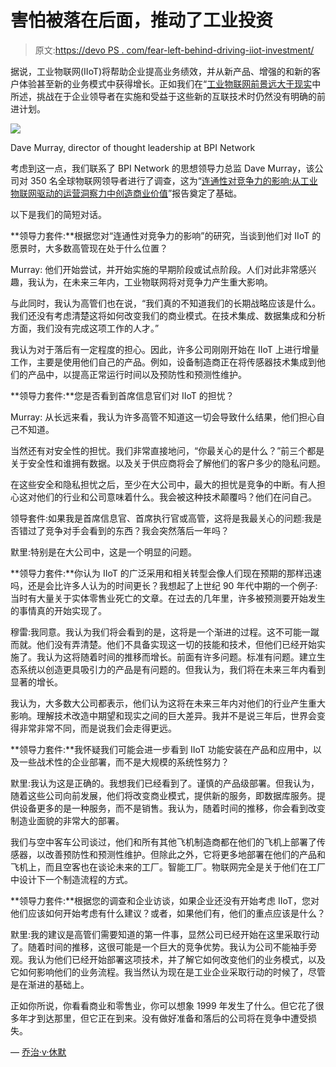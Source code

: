 # 害怕被落在后面，推动了工业投资

> 原文:[https://devo PS . com/fear-left-behind-driving-iiot-investment/](https://devops.com/fear-left-behind-driving-iiot-investment/)

据说，工业物联网(IIoT)将帮助企业提高业务绩效，并从新产品、增强的和新的客户体验甚至新的业务模式中获得增长。正如我们在“[工业物联网前景远大于现实](https://devops.com/industrial-internet-things-still-promise-reality/)中所述，挑战在于企业领导者在实施和受益于这些新的互联技术时仍然没有明确的前进计划。

![](../Images/bfbb35b3c6b2ff71bc4ce4aa24254606.png)

Dave Murray, director of thought leadership at BPI Network

考虑到这一点，我们联系了 BPI Network 的思想领导力总监 Dave Murray，该公司对 350 名全球物联网领导者进行了调查，这为“[连通性对竞争力的影响:从工业物联网驱动的运营洞察力中创造商业价值](https://www.bpinetwork.org/thought-leadership/initiatives/19)”报告奠定了基础。

以下是我们的简短对话。

**领导力套件:**根据您对“连通性对竞争力的影响”的研究，当谈到他们对 IIoT 的愿景时，大多数高管现在处于什么位置？

Murray: 他们开始尝试，并开始实施的早期阶段或试点阶段。人们对此非常感兴趣，我认为，在未来三年内，工业物联网将对竞争力产生重大影响。

与此同时，我认为高管们也在说，“我们真的不知道我们的长期战略应该是什么。我们还没有考虑清楚这将如何改变我们的商业模式。在技术集成、数据集成和分析方面，我们没有完成这项工作的人才。”

我认为对于落后有一定程度的担心。因此，许多公司刚刚开始在 IIoT 上进行增量工作，主要是使用他们自己的产品。例如，设备制造商正在将传感器技术集成到他们的产品中，以提高正常运行时间以及预防性和预测性维护。

**领导力套件:**您是否看到首席信息官们对 IIoT 的担忧？

Murray: 从长远来看，我认为许多高管不知道这一切会导致什么结果，他们担心自己不知道。

当然还有对安全性的担忧。我们非常直接地问，“你最关心的是什么？”前三个都是关于安全性和谁拥有数据。以及关于供应商将会了解他们的客户多少的隐私问题。

在这些安全和隐私担忧之后，至少在大公司中，最大的担忧是竞争的中断。有人担心这对他们的行业和公司意味着什么。我会被这种技术颠覆吗？他们在问自己。

领导套件:如果我是首席信息官、首席执行官或高管，这将是我最关心的问题:我是否错过了竞争对手会看到的东西？我会突然落后一年吗？

默里:特别是在大公司中，这是一个明显的问题。

**领导力套件:**你认为 IIoT 的广泛采用和相关转型会像人们现在预期的那样迅速吗，还是会比许多人认为的时间更长？我想起了上世纪 90 年代中期的一个例子:当时有大量关于实体零售业死亡的文章。在过去的几年里，许多被预测要开始发生的事情真的开始实现了。

穆雷:我同意。我认为我们将会看到的是，这将是一个渐进的过程。这不可能一蹴而就。他们没有弄清楚。他们不具备实现这一切的技能和技术，但他们已经开始实施了。我认为这将随着时间的推移而增长。前面有许多问题。标准有问题。建立生态系统以创造更具吸引力的产品是有问题的。但我认为，我们将在未来三年内看到显著的增长。

我认为，大多数大公司都表示，他们认为这将在未来三年内对他们的行业产生重大影响。理解技术改造中期望和现实之间的巨大差异。我并不是说三年后，世界会变得非常非常不同，而是说我们会走得更远。

**领导力套件:**我怀疑我们可能会进一步看到 IIoT 功能安装在产品和应用中，以及一些战术性的企业部署，而不是大规模的系统性努力？

默里:我认为这是正确的。我想我们已经看到了。谨慎的产品级部署。但我认为，随着这些公司向前发展，他们将改变商业模式，提供新的服务，即数据库服务。提供设备更多的是一种服务，而不是销售。我认为，随着时间的推移，你会看到改变制造业面貌的非常大的部署。

我们与空中客车公司谈过，他们和所有其他飞机制造商都在他们的飞机上部署了传感器，以改善预防性和预测性维护。但除此之外，它将更多地部署在他们的产品和飞机上，而且空客也在谈论未来的工厂。智能工厂。物联网完全是关于他们在工厂中设计下一个制造流程的方式。

**领导力套件:**根据您的调查和企业访谈，如果企业还没有开始考虑 IIoT，您对他们应该如何开始考虑有什么建议？或者，如果他们有，他们的重点应该是什么？

默里:我的建议是高管们需要知道的第一件事，显然公司已经开始在这里采取行动了。随着时间的推移，这很可能是一个巨大的竞争优势。我认为公司不能袖手旁观。我认为他们已经开始部署这项技术，并了解它如何改变他们的业务模式，以及它如何影响他们的业务流程。我当然认为现在是工业企业采取行动的时候了，尽管是在渐进的基础上。

正如你所说，你看看商业和零售业，你可以想象 1999 年发生了什么。但它花了很多年才到达那里，但它正在到来。没有做好准备和落后的公司将在竞争中遭受损失。

— [乔治·v·休默](https://devops.com/author/george-hulme/)